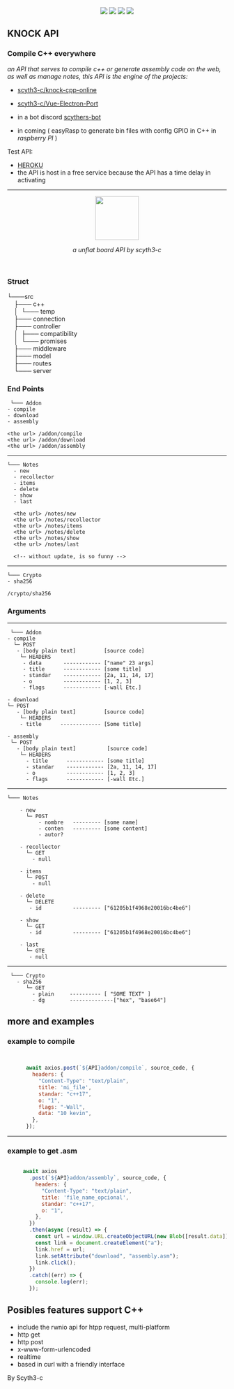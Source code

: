  <div align="center"> 
   <img src="https://img.shields.io/static/v1?label=update in&message=A Week&color=success">
   <img src="https://img.shields.io/static/v1?label=version&message=1.0.0&color=green">
   <img src="https://img.shields.io/static/v1?label=licence&message=MIT&color=red">
   <img src="https://img.shields.io/static/v1?label=CONTRIBUTIONS&message=ALL WELCOME&color=green"> 
 </div>
 
 ## KNOCK API 
 
 ### Compile C++ everywhere
 
 _an API that serves to compile c++ or generate assembly code on the web, as well as manage notes, this API is the engine of the projects:_
 
- [scyth3-c/knock-cpp-online](https://github.com/scyth3-c/knock-cpp-online) <br>
- [scyth3-c/Vue-Electron-Port](https://github.com/scyth3-c/Vue-Electron-Port) <br/>

- in a bot discord [scythers-bot](https://github.com/scyth3-c/scythers-bot)
- in coming ( easyRasp to generate bin files with config GPIO in C++ in _raspberry PI_ )
 
 Test API: 
  - [HEROKU](https://radiant-dusk-88409.herokuapp.com/) <br>
  - the API is host in a free service because the API has a time delay in activating
 
 
 
 <hr/>

<div align="center">  
  <img src="https://user-images.githubusercontent.com/52190352/168863015-edc58ff4-d110-42ef-b6a2-220931d6e71e.png" width="100px">
 
 _a unflat board API by scyth3-c_
 
</div>

<br/>
 
 ### Struct 
 
 └───src <br/>
 &nbsp;&nbsp;&nbsp;&nbsp;├─── c++<br/>
 &nbsp;&nbsp;&nbsp;&nbsp;│&nbsp;   └─── temp<br/>
 &nbsp;&nbsp;&nbsp;&nbsp;├─── connection<br/>
 &nbsp;&nbsp;&nbsp;&nbsp;├─── controller<br/>
 &nbsp;&nbsp;&nbsp;&nbsp;│&nbsp;   ├─── compatibility<br/>
 &nbsp;&nbsp;&nbsp;&nbsp;│&nbsp;   └─── promises<br/>
 &nbsp;&nbsp;&nbsp;&nbsp;├─── middleware<br/>
 &nbsp;&nbsp;&nbsp;&nbsp;├─── model<br/>
 &nbsp;&nbsp;&nbsp;&nbsp;├─── routes<br/>
 &nbsp;&nbsp;&nbsp;&nbsp;└─── server<br/>
    
   
 ### End Points
    
     └─── Addon
    - compile
    - download 
    - assembly
    
    <the url> /addon/compile
    <the url> /addon/download
    <the url> /addon/assembly
    
   <hr/>
       
    └─── Notes 
      - new
      - recollector
      - items
      - delete
      - show
      - last
      
      <the url> /notes/new
      <the url> /notes/recollector
      <the url> /notes/items
      <the url> /notes/delete
      <the url> /notes/show
      <the url> /notes/last
      
      <!-- without update, is so funny -->
   
    
   <hr/>
   
    └─── Crypto
    - sha256
      
    /crypto/sha256
  
  
  
 ### Arguments
 
  <hr/>
   
     └─── Addon
    - compile
      └─ POST
       - [body plain text]         [source code]
        └─ HEADERS    
         - data       ------------ ["name" 23 args]
         - title      ------------ [some title]
         - standar    ------------ [2a, 11, 14, 17]
         - o          ------------ [1, 2, 3]
         - flags      ------------ [-wall Etc.]
   
    - download 
    └─ POST
       - [body plain text]         [source code]
        └─ HEADERS
        - title      ------------- [Some title]                      
        
    - assembly
     └─ POST
       - [body plain text]          [source code]
        └─ HEADERS    
          - title      ------------ [some title]
          - standar    ------------ [2a, 11, 14, 17]
          - o          ------------ [1, 2, 3]
          - flags      ------------ [-wall Etc.]
         
         
   <hr/>
   
 
    └─── Notes 
    
        - new
          └─ POST 
              - nombre   --------- [some name]
              - conten   --------- [some content]
              - autor?
        
        - recollector
          └─ GET
            - null
          
        - items
          └─ POST
            - null
            
        - delete
          └─ DELETE
           - id          --------- ["61205b1f4968e20016bc4be6"] 
           
        - show
          └─ GET 
           - id          --------- ["61205b1f4968e20016bc4be6"] 
        
        - last
          └─ GTE
           - null
   
   <hr>
   
     └─── Crypto
       - sha256 
          └─ GET
            - plain     ---------- [ "SOME TEXT" ]
            - dg        --------------["hex", "base64"]
 
 
 ## more and examples
 
 ### example to compile

``` javascript


      await axios.post(`${API}addon/compile`, source_code, {
        headers: {
          "Content-Type": "text/plain",
          title: 'mi_file',
          standar: "c++17",
          o: "1",
          flags: "-Wall",
          data: "10 kevin",
        },
      });


```
 <hr/>

### example to get .asm

 ``` javascript

      await axios
        .post(`${API}addon/assembly`, source_code, {
          headers: {
            "Content-Type": "text/plain",
            title: 'file_name_opcional',
            standar: "c++17",
            o: "1",
          },
        })
        .then(async (result) => {
          const url = window.URL.createObjectURL(new Blob([result.data]));
          const link = document.createElement("a");
          link.href = url;
          link.setAttribute("download", "assembly.asm");
          link.click();
        })
        .catch((err) => {
          console.log(err);
        });
 
 ```
 
 
 
 
 
 
## Posibles features support C++ 

- include the rwnio api for htpp request, multi-platform
- http get 
- http post
- x-www-form-urlencoded
- realtime
- based in curl with a friendly interface
 
 By Scyth3-c



